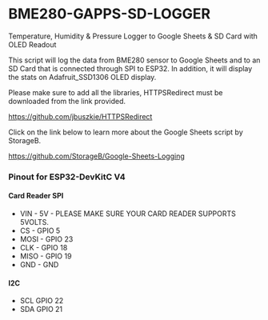 # BME280-GAPPS-SD-LOGGER
Temperature, Humidity &amp; Pressure Logger to Google Sheets &amp; SD Card with OLED Readout

This script will log the data from BME280 sensor to Google Sheets and to an SD Card that is connected through SPI to ESP32.
In addition, it will display the stats on Adafruit_SSD1306 OLED display.

Please make sure to add all the libraries, HTTPSRedirect must be downloaded from the link provided.

https://github.com/jbuszkie/HTTPSRedirect

Click on the link below to learn more about the Google Sheets script by StorageB.

https://github.com/StorageB/Google-Sheets-Logging

### Pinout for ESP32-DevKitC V4
#### Card Reader SPI
- VIN  - 5V - PLEASE MAKE SURE YOUR CARD READER SUPPORTS 5VOLTS.
- CS   - GPIO 5
- MOSI - GPIO 23
- CLK  - GPIO 18
- MISO - GPIO 19
- GND	 - GND

#### I2C
- SCL GPIO 22
- SDA GPIO 21
